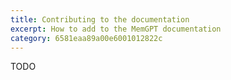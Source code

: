```yaml
---
title: Contributing to the documentation 
excerpt: How to add to the MemGPT documentation 
category: 6581eaa89a00e6001012822c 
---
```


TODO